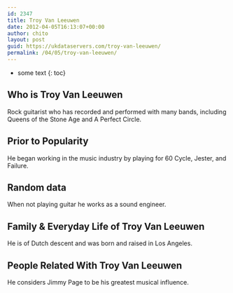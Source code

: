 ```yaml
---
id: 2347
title: Troy Van Leeuwen
date: 2012-04-05T16:13:07+00:00
author: chito
layout: post
guid: https://ukdataservers.com/troy-van-leeuwen/
permalink: /04/05/troy-van-leeuwen/
---
```


* some text
{: toc}
          
          
## Who is  Troy Van Leeuwen
                  
                  
                  
Rock guitarist who has recorded and performed with many bands, including Queens of the Stone Age and A Perfect Circle.
                  
                
                
                
## Prior to Popularity 
                  
                  
                  
He began working in the music industry by playing for 60 Cycle, Jester, and Failure.
                  
                
                
                
## Random data 
                  
                  
                  
When not playing guitar he works as a sound engineer.
                  
                
                
                
## Family & Everyday Life of Troy Van Leeuwen
                  
                  
                  
He is of Dutch descent and was born and raised in Los Angeles.
                  
                
                
                
## People Related With  Troy Van Leeuwen
                  
                  
                  
He considers Jimmy Page to be his greatest musical influence.
                  
                
              
            
          
          
          
    
    
  
